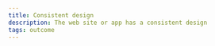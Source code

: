 ```yaml
---
title: Consistent design
description: The web site or app has a consistent design
tags: outcome
---
```

